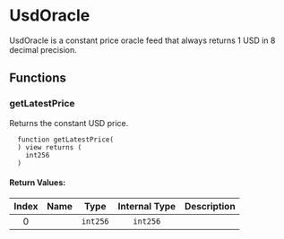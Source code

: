 # UsdOracle

UsdOracle is a constant price oracle feed that always returns 1 USD in 8 decimal precision.


## Functions

### getLatestPrice 

Returns the constant USD price.

```solidity
  function getLatestPrice(
  ) view returns (
    int256
  )
```



#### Return Values:
| Index | Name | Type | Internal Type | Description |
| :---: | :--: | :--: | :-----------: | :---------- |
| 0 |  | `int256` | `int256` | 




